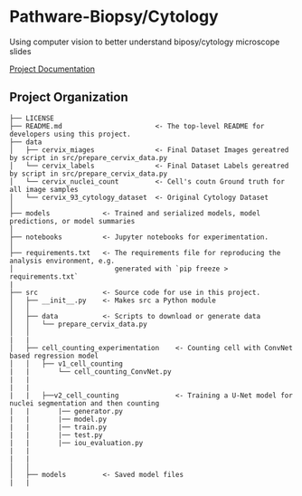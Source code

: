 Pathware-Biopsy/Cytology
==============================

Using computer vision to better understand biposy/cytology microscope slides

[Project Documentation](https://docs.google.com/document/d/1mdC-tELAEqthM6j2QrP-rhx-mH6cpWc1gR2xkbnvVZE/edit?usp=sharing)

Project Organization
------------

    ├── LICENSE
    ├── README.md                       <- The top-level README for developers using this project.
    ├── data
    │   ├── cervix_miages               <- Final Dataset Images gereatred by script in src/prepare_cervix_data.py
    │   └── cervix_labels               <- Final Dataset Labels gereatred by script in src/prepare_cervix_data.py
    │   └── cervix_nuclei_count         <- Cell's coutn Ground truth for all image samples
    │   └── cervix_93_cytology_dataset  <- Original Cytology Dataset
    │
    ├── models             <- Trained and serialized models, model predictions, or model summaries
    │
    ├── notebooks          <- Jupyter notebooks for experimentation.
    │
    ├── requirements.txt   <- The requirements file for reproducing the analysis environment, e.g.
    │                         generated with `pip freeze > requirements.txt`
    |
    ├── src                <- Source code for use in this project.
    │   ├── __init__.py    <- Makes src a Python module
    │   │
    │   ├── data           <- Scripts to download or generate data
    │   │   └── prepare_cervix_data.py
    │   │
    |   |
    │   ├── cell_counting_experimentation    <- Counting cell with ConvNet based regression model
    │   │   ├── v1_cell_counting
    |   |       └── cell_counting_ConvNet.py
    |   |
    |   |
    |   |   ├──v2_cell_counting              <- Training a U-Net model for nuclei segmentation and then counting
    |   |       |── generator.py
    |   |       |── model.py
    |   |       |── train.py
    |   |       |── test.py
    |   |       |── iou_evaluation.py
    |   |
    |   |
    │   │
    │   ├── models         <- Saved model files
    |   |
